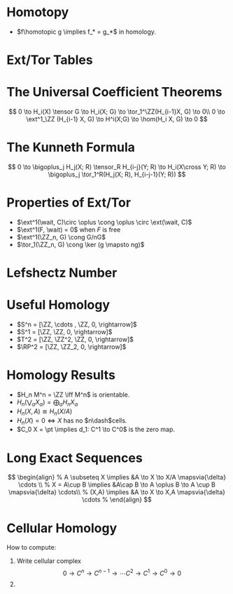 # Homotopy
- $f\homotopic g \implies f_* = g_*$ in homology.

# Ext/Tor Tables

# The Universal Coefficient Theorems
$$
0 \to H_i(X) \tensor G \to H_i(X; G) \to \tor_1^\ZZ(H_{i-1}X, G) \to 0\\
0 \to \ext^1_\ZZ (H_{i-1} X, G) \to H^i(X;G) \to \hom(H_i X, G) \to 0
$$

# The Kunneth Formula
$$
0 \to \bigoplus_j H_j(X; R) \tensor_R H_{i-j}(Y; R) \to H_i(X\cross Y; R) \to \bigoplus_j \tor_1^R(H_j(X; R), H_{i-j-1}(Y; R))
$$

# Properties of Ext/Tor

- $\ext^1(\wait, C)\circ \oplus \cong \oplus \circ \ext(\wait, C)$
- $\ext^1(F, \wait) = 0$ when $F$ is free
- $\ext^1(\ZZ_n, G) \cong G/nG$
- $\tor_1(\ZZ_n, G) \cong \ker (g \mapsto ng)$

# Lefshectz Number

# Useful Homology
- $S^n = [\ZZ, \cdots , \ZZ, 0, \rightarrow]$
- $S^1 = [\ZZ, \ZZ, 0, \rightarrow]$
- $T^2 = [\ZZ, \ZZ^2, \ZZ, 0, \rightarrow]$
- $\RP^2 = [\ZZ, \ZZ_2, 0, \rightarrow]$

# Homology Results
- $H_n M^n = \ZZ \iff M^n$ is orientable.
- $H_n(\bigvee_\alpha X_\alpha) = \bigoplus_\alpha H_n X_\alpha$
- $H_n(X, A) \cong H_n(X/A)$
- $H_n(X) = 0 \iff X$ has no $n\dash$cells.
- $C_0 X = \pt \implies d_1: C^1 \to C^0$ is the zero map.

# Long Exact Sequences
$$
\begin{align}
%
A \subseteq X \implies
&A \to X \to X/A \mapsvia{\delta} \cdots \\
%
X = A\cup B \implies
&A\cap B \to A \oplus B \to A \cup B \mapsvia{\delta} \cdots\\
%
(X,A) \implies
&A \to X \to X,A \mapsvia{\delta} \cdots
%
\end{align}
$$

# Cellular Homology
How to compute:

1. Write cellular complex $$0 \to C^n \to C^{n-1} \to \cdots C^2 \to C^1 \to C^0 \to 0$$
2.
